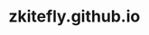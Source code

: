 # zkitefly.github.io
<script src="https://giscus.app/client.js"
        data-repo="zkitefly/zkitefly.github.io"
        data-repo-id="R_kgDOHnuxMQ"
        data-category="Announcements"
        data-category-id="DIC_kwDOHnuxMc4CR1BR"
        data-mapping="pathname"
        data-strict="0"
        data-reactions-enabled="1"
        data-emit-metadata="1"
        data-input-position="top"
        data-theme="preferred_color_scheme"
        data-loading="lazy"
        crossorigin="anonymous"
        async>
</script>
